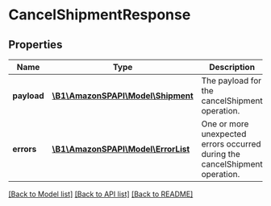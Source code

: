 # CancelShipmentResponse

## Properties
Name | Type | Description | Notes
------------ | ------------- | ------------- | -------------
**payload** | [**\B1\AmazonSPAPI\Model\Shipment**](Shipment.md) | The payload for the cancelShipment operation. | [optional] 
**errors** | [**\B1\AmazonSPAPI\Model\ErrorList**](ErrorList.md) | One or more unexpected errors occurred during the cancelShipment operation. | [optional] 

[[Back to Model list]](../README.md#documentation-for-models) [[Back to API list]](../README.md#documentation-for-api-endpoints) [[Back to README]](../README.md)


